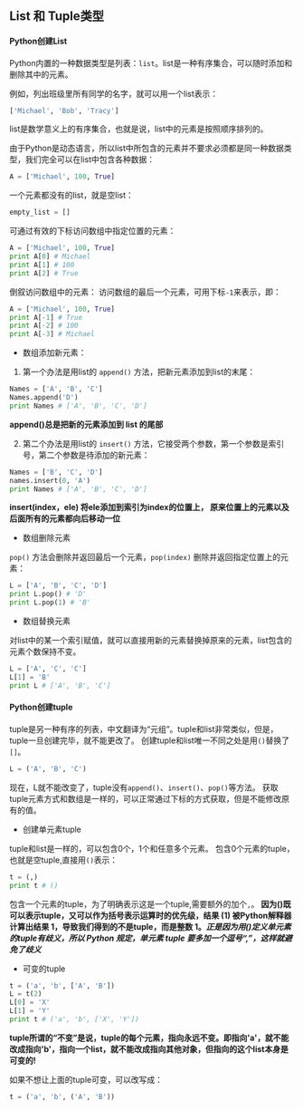 ## List 和 Tuple类型

#### Python创建List

Python内置的一种数据类型是列表：`list`。list是一种有序集合，可以随时添加和删除其中的元素。

例如，列出班级里所有同学的名字，就可以用一个list表示：

```Python {.line-numbers}
['Michael', 'Bob', 'Tracy']
```

list是数学意义上的有序集合，也就是说，list中的元素是按照顺序排列的。

由于Python是动态语言，所以list中所包含的元素并不要求必须都是同一种数据类型，我们完全可以在list中包含各种数据：

```Python {.line-numbers}
A = ['Michael', 100, True]
```

一个元素都没有的list，就是空list：

```Python {.line-numbers}
empty_list = []
```

可通过有效的下标访问数组中指定位置的元素：

```Python {.line-numbers}
A = ['Michael', 100, True]
print A[0] # Michael
print A[1] # 100
print A[2] # True
```

倒叙访问数组中的元素：
访问数组的最后一个元素，可用下标`-1`来表示，即：

```Python {.line-numbers}
A = ['Michael', 100, True]
print A[-1] # True
print A[-2] # 100
print A[-3] # Michael
```

* 数组添加新元素：

1. 第一个办法是用list的 `append()` 方法，把新元素添加到list的末尾：

```Python {.line-numbers}
Names = ['A', 'B', 'C']
Names.append('D')
print Names # ['A', 'B', 'C', 'D']
```

**append()总是把新的元素添加到 list 的尾部**

2. 第二个办法是用list的 `insert()` 方法，它接受两个参数，第一个参数是索引号，第二个参数是待添加的新元素：

```Python {.line-numbers}
Names = ['B', 'C', 'D']
names.insert(0, 'A')
print Names # ['A', 'B', 'C', 'D']
```

**insert(index，ele) 将ele添加到索引为index的位置上， 原来位置上的元素以及后面所有的元素都向后移动一位**

 * 数组删除元素

`pop()` 方法会删除并返回最后一个元素，`pop(index)` 删除并返回指定位置上的元素：
```Python {.line-numbers}
L = ['A', 'B', 'C', 'D']
print L.pop() # 'D'
print L.pop(1) # 'B'
```

* 数组替换元素

对list中的某一个索引赋值，就可以直接用新的元素替换掉原来的元素，list包含的元素个数保持不变。

```Python {.line-numbers}
L = ['A', 'C', 'C']
L[1] = 'B'
print L # ['A', 'B', 'C']
```

#### Python创建tuple

tuple是另一种有序的列表，中文翻译为“元组”。tuple和list非常类似，但是，tuple一旦创建完毕，就不能更改了。
创建tuple和list唯一不同之处是用`()`替换了`[]`。
```Python {.line-numbers}
L = ('A', 'B', 'C')
```
现在，L就不能改变了，tuple没有`append()`、`insert()`、`pop()`等方法。
获取tuple元素方式和数组是一样的，可以正常通过下标的方式获取，但是不能修改原有的值。

* 创建单元素tuple

tuple和list是一样的，可以包含0个，1个和任意多个元素。
包含0个元素的tuple，也就是空tuple,直接用`()`表示：

```Python {.line-numbers}
t = (,)
print t # ()
```
包含一个元素的tuple，为了明确表示这是一个tuple,需要额外的加个`,`。
**因为()既可以表示tuple，又可以作为括号表示运算时的优先级，结果 (1) 被Python解释器计算出结果 1，导致我们得到的不是tuple，而是整数 1。*正是因为用()定义单元素的tuple有歧义，所以 Python 规定，单元素 tuple 要多加一个逗号“,”，这样就避免了歧义***

* 可变的tuple

```Python {.line-numbers}
t = ('a', 'b', ['A', 'B'])
L = t(2)
L[0] = 'X'
L[1] = 'Y'
print t # ('a', 'b', ['X', 'Y'])
```

**tuple所谓的“不变”是说，tuple的每个元素，指向永远不变。即指向'a'，就不能改成指向'b'，指向一个list，就不能改成指向其他对象，但指向的这个list本身是可变的!**

如果不想让上面的tuple可变，可以改写成：
```Python {.line-numbers}
t = ('a', 'b', ('A', 'B'))
```